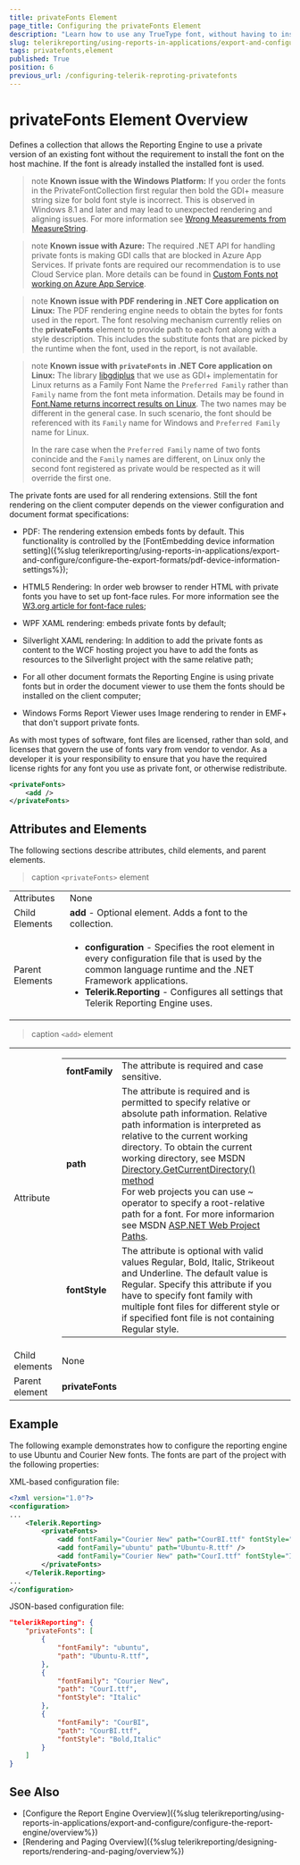 ```yaml
---
title: privateFonts Element
page_title: Configuring the privateFonts Element 
description: "Learn how to use any TrueType font, without having to install it on the host machine, through the privateFonts configuration element."
slug: telerikreporting/using-reports-in-applications/export-and-configure/configure-the-report-engine/privatefonts-element
tags: privatefonts,element
published: True
position: 6
previous_url: /configuring-telerik-reproting-privatefonts
---
```


<style>
table th:first-of-type {
	width: 20%;
}
table th:nth-of-type(2) {
	width: 80%;
}
</style>

# privateFonts Element Overview

Defines a collection that allows the Reporting Engine to use a private version of an existing font without the requirement to install the font on the host machine. If the font is already installed the installed font is used.

>note __Known issue with the Windows Platform:__ If you order the fonts in the PrivateFontCollection first regular then bold the GDI+ measure string size for bold font style is incorrect. This is observed in Windows 8.1 and later and may lead to unexpected rendering and aligning issues. For more information see [Wrong Measurements from MeasureString](https://github.com/Microsoft/DirectXTK/issues/34).

>note __Known issue with Azure:__ The required .NET API for handling private fonts is making GDI calls that are blocked in Azure App Services. If private fonts are required our recommendation is to use Cloud Service plan. More details can be found in [Custom Fonts not working on Azure App Service](https://github.com/wkhtmltopdf/wkhtmltopdf/issues/4398).

>note __Known issue with PDF rendering in .NET Core application on Linux:__ The PDF rendering engine needs to obtain the bytes for fonts used in the report. The font resolving mechanism currently relies on the __privateFonts__ element to provide path to each font along with a style description. This includes the substitute fonts that are picked by the runtime when the font, used in the report, is not available.

>note __Known issue with `privateFonts` in .NET Core application on Linux:__ The library [libgdiplus](https://www.mono-project.com/docs/gui/libgdiplus/) that we use as GDI+ implementatin for Linux returns as a Family Font Name the `Preferred Family` rather than `Family` name from the font meta information. Details may be found in [Font.Name returns incorrect results on Linux](https://github.com/mono/libgdiplus/issues/617). The two names may be different in the general case. In such scenario, the font should be referenced with its `Family` name for Windows and `Preferred Family` name for Linux.
>
> In the rare case when the `Preferred Family` name of two fonts conincide and the `Family` names are different, on Linux only the second font registered as private would be respected as it will override the first one.

The private fonts are used for all rendering extensions. Still the font rendering on the client computer depends on the viewer configuration and document format specifications:

+ PDF: The rendering extension embeds fonts by default. This functionality is controlled by the [FontEmbedding device information setting]({%slug telerikreporting/using-reports-in-applications/export-and-configure/configure-the-export-formats/pdf-device-information-settings%});
+ HTML5 Rendering: In order web browser to render HTML with private fonts you have to set up font-face rules. For more information see the [W3.org article for font-face rules](https://www.w3.org/TR/css-fonts-3/#font-face-rule);

+ WPF XAML rendering: embeds private fonts by default;
+ Silverlight XAML rendering: In addition to add the private fonts as content to the WCF hosting project you have to add the fonts as resources to the Silverlight project with the same relative path;
+ For all other document formats the Reporting Engine is using private fonts but in order the document viewer to use them the fonts should be installed on the client computer;
+ Windows Forms Report Viewer uses Image rendering to render in EMF+ that don't support private fonts.

As with most types of software, font files are licensed, rather than sold, and licenses that govern the use of fonts vary from vendor to vendor. As a developer it is your responsibility to ensure that you have the required license rights for any font you use as private font, or otherwise redistribute.

````XML
<privateFonts>
	<add />
</privateFonts>
````

## Attributes and Elements

The following sections describe attributes, child elements, and parent elements.

>caption `<privateFonts>` element

|   |   |
| ------ | ------ |
|Attributes|None|
|Child Elements|__add__ - Optional element. Adds a font to the collection.|
|Parent Elements|<ul><li>__configuration__ - Specifies the root element in every configuration file that is used by the common language runtime and the .NET Framework applications.</li><li>__Telerik.Reporting__ - Configures all settings that Telerik Reporting Engine uses.</li></ul>|

>caption `<add>` element

|   |   |
| ------ | ------ |
|Attribute|<table><colgroup><col span="1" style="width: 10%;"><col span="1" style="width: 90%;"></colgroup><tbody><tr><td><strong>fontFamily</strong></td><td>The attribute is required and case sensitive.</td></tr><tr><td><strong>path</strong></td><td>The attribute is required and is permitted to specify relative or absolute path information. Relative path information is interpreted as relative to the current working directory. To obtain the current working directory, see MSDN <a href="https://msdn.microsoft.com/en-us/library/system.io.directory.getcurrentdirectory.aspx">Directory.GetCurrentDirectory() method</a><br/>For web projects you can use ~ operator to specify a root-relative path for a font. For more informarion see MSDN <a href="https://msdn.microsoft.com/en-us/library/ms178116.aspx">ASP.NET Web Project Paths</a>.</td></tr><tr><td><strong>fontStyle</strong></td><td>The attribute is optional with valid values Regular, Bold, Italic, Strikeout and Underline. The default value is Regular. Specify this attribute if you have to specify font family with multiple font files for different style or if specified font file is not containing Regular style.</td></tr></tbody></table>|
|Child elements|None|
|Parent element|__privateFonts__|

## Example

The following example demonstrates how to configure the reporting engine to use Ubuntu and Courier New fonts. The fonts are part of the project with the following properties:

XML-based configuration file:

````XML
<?xml version="1.0"?>
<configuration>
...
	<Telerik.Reporting>
		<privateFonts>
			<add fontFamily="Courier New" path="CourBI.ttf" fontStyle="Bold, Italic" />
			<add fontFamily="ubuntu" path="Ubuntu-R.ttf" />
			<add fontFamily="Courier New" path="CourI.ttf" fontStyle="Italic" />
		</privateFonts>
	</Telerik.Reporting>
...
</configuration>
````

JSON-based configuration file:

````JSON
"telerikReporting": {
	"privateFonts": [
		{
			"fontFamily": "ubuntu",
			"path": "Ubuntu-R.ttf",
		},
		{
			"fontFamily": "Courier New",
			"path": "CourI.ttf",
			"fontStyle": "Italic"
		},
		{
			"fontFamily": "CourBI",
			"path": "CourBI.ttf",
			"fontStyle": "Bold,Italic"
		}
	]
}
````

## See Also

* [Configure the Report Engine Overview]({%slug telerikreporting/using-reports-in-applications/export-and-configure/configure-the-report-engine/overview%})
* [Rendering and Paging Overview]({%slug telerikreporting/designing-reports/rendering-and-paging/overview%})
